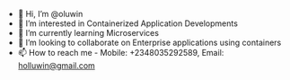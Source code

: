 - 👋 Hi, I’m @oluwin
- 👀 I’m interested in Containerized Application Developments
- 🌱 I’m currently learning Microservices
- 💞️ I’m looking to collaborate on Enterprise applications using containers
- 📫 How to reach me - Mobile: +2348035292589, Email: holluwin@gmail.com

<!---
oluwin/oluwin is a ✨ special ✨ repository because its `README.md` (this file) appears on your GitHub profile.
You can click the Preview link to take a look at your changes.
--->
